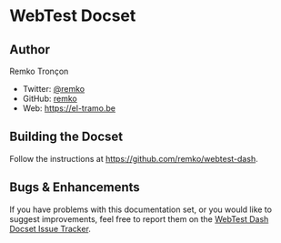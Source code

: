 WebTest Docset
===================

## Author

Remko Tronçon 

- Twitter: [@remko](https://twitter.com/remko) 
- GitHub: [remko](https://github.com/remko)
- Web: <https://el-tramo.be>


## Building the Docset

Follow the instructions at <https://github.com/remko/webtest-dash>.


## Bugs & Enhancements

If you have problems with this documentation set, or you would like to suggest 
improvements, feel free to report them on the
[WebTest Dash Docset Issue Tracker](https://github.com/remko/webtest-dash/issues).
